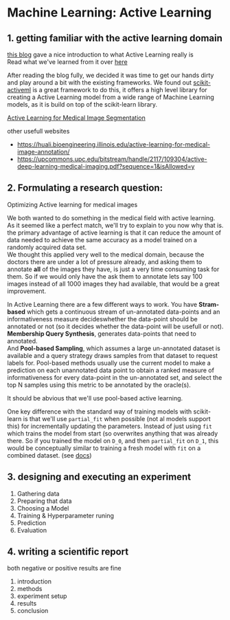 # Machine Learning: Active Learning

## 1. getting familiar with the active learning domain

[this blog](https://dsgissin.github.io/DiscriminativeActiveLearning/) gave a nice introduction to 
what Active Learning really is\
Read what we've learned from it over [here](./lit_study/blog.md)

After reading the blog fully, we decided it was time to get our hands dirty and 
play around a bit with the existing frameworks. 
We found out [scikit-activeml](https://github.com/scikit-activeml/scikit-activeml) is a great framework to do this,
it offers a high level library for creating a Active Learning model from a
wide range of Machine Learning models, as it is build on top of the scikit-learn library. 

[Active Learning for Medical Image Segmentation](https://arxiv.org/abs/2101.02323)

other usefull websites
- https://huali.bioengineering.illinois.edu/active-learning-for-medical-image-annotation/
- https://upcommons.upc.edu/bitstream/handle/2117/109304/active-deep-learning-medical-imaging.pdf?sequence=1&isAllowed=y

## 2. Formulating a research question:

Optimizing Active learning for medical images

We both wanted to do something in the medical field with active learning. As it seemed like a perfect match,
we'll try to explain to you now why that is.
the primary advantage of active learning is that it can reduce the amount of data needed to 
achieve the same accuracy as a model trained on a randomly acquired data set.\
We thought this applied very well to the medical domain, because the doctors there are under a lot of pressure
already, and asking them to annotate **all** of the images they have, is just a very time consuming task for them.
So if we would only have the ask them to annotate lets say 100 images instead of all 1000 images they had available,
that would be a great improvement.

In Active Learning there are a few different ways to work.
You have **Stram-based** which gets a continuous stream of un-annotated data-points and an informativeness measure 
decideswhether the data-point should be annotated or not 
(so it decides whether the data-point will be usefull or not). \
**Membership Query Synthesis**, generates data-points that need to annotated.\
And **Pool-based Sampling**, which assumes a large un-annotated dataset is available and a query strategy draws
samples from that dataset to request labels for. Pool-based methods usually use the current model to make a 
prediction on each unannotated data point to obtain a ranked measure of informativeness for every 
data-point in the un-annotated set, and select the top N samples using this metric to be annotated by the oracle(s).

It should be abvious that we'll use pool-based active learning.

One key difference with the standard way of training models with scikit-learn is that we'll use `partial_fit` 
when possible (not al models support this)
for incrementally updating the parameters. Instead of just using `fit` which trains the model from start 
(so overwrites anything that was already there.
So if you trained the model on `D_0`, and then `partial_fit` on `D_1`, this would be conceptually similar 
to training a fresh model with `fit` on a combined dataset.
(see [docs](https://scikit-learn.org/0.15/modules/scaling_strategies.html#incremental-learning))

## 3. designing and executing an experiment
1. Gathering data
2. Preparing that data
3. Choosing a Model
4. Training & Hyperparameter runing
5. Prediction
6. Evaluation


## 4. writing a scientific report
both negative or positive results are fine

1. introduction
2. methods
3. experiment setup
4. results
5. conclusion


